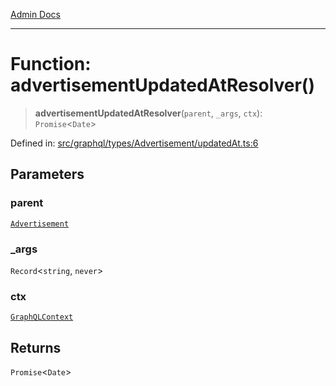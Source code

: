 [Admin Docs](/)

***

# Function: advertisementUpdatedAtResolver()

> **advertisementUpdatedAtResolver**(`parent`, `_args`, `ctx`): `Promise`\<`Date`\>

Defined in: [src/graphql/types/Advertisement/updatedAt.ts:6](https://github.com/NishantSinghhhhh/talawa-api/blob/097322c0353ac6926bd36bdd4ea38c52c0dfde5d/src/graphql/types/Advertisement/updatedAt.ts#L6)

## Parameters

### parent

[`Advertisement`](../../Advertisement/type-aliases/Advertisement.md)

### \_args

`Record`\<`string`, `never`\>

### ctx

[`GraphQLContext`](../../../../context/type-aliases/GraphQLContext.md)

## Returns

`Promise`\<`Date`\>
